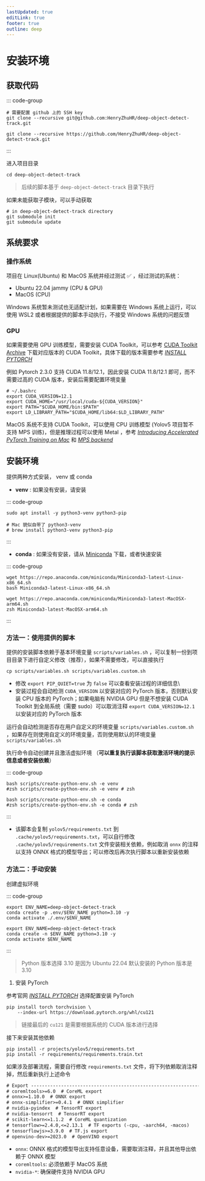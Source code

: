 ```yaml
---
lastUpdated: true
editLink: true
footer: true
outline: deep
---
```


# 安装环境


## 获取代码

::: code-group

```shell [SSH(Recommend)]
# 需要配置 github 上的 SSH key
git clone --recursive git@github.com:HenryZhuHR/deep-object-detect-track.git
```

```shell [HTTP]
git clone --recursive https://github.com/HenryZhuHR/deep-object-detect-track.git
```

:::

进入项目目录

```shell
cd deep-object-detect-track
```

> 后续的脚本基于 `deep-object-detect-track` 目录下执行

如果未能获取子模块，可以手动获取
```shell
# in deep-object-detect-track directory
git submodule init
git submodule update
```

## 系统要求

### 操作系统


项目在 Linux(Ubuntu) 和 MacOS 系统并经过测试 ✅ ，经过测试的系统：
- Ubuntu 22.04 jammy (CPU & GPU)
- MacOS (CPU)

Windows 系统暂未测试也无适配计划，如果需要在 Windows 系统上运行，可以使用 WSL2 或者根据提供的脚本手动执行，不接受 Windows 系统的问题反馈

### GPU

如果需要使用 GPU 训练模型，需要安装 CUDA Toolkit，可以参考 [CUDA Toolkit Archive](https://developer.nvidia.com/cuda-toolkit-archive) 下载对应版本的 CUDA Toolkit，具体下载的版本需要参考 [*INSTALL PYTORCH*](https://pytorch.org/get-started/locally/)

例如 Pytorch 2.3.0 支持 CUDA 11.8/12.1，因此安装 CUDA 11.8/12.1 即可，而不需要过高的 CUDA 版本，安装后需要配置环境变量

```shell
# ~/.bashrc
export CUDA_VERSION=12.1
export CUDA_HOME="/usr/local/cuda-${CUDA_VERSION}"
export PATH="$CUDA_HOME/bin:$PATH"
export LD_LIBRARY_PATH="$CUDA_HOME/lib64:$LD_LIBRARY_PATH"
```

MacOS 系统不支持 CUDA Toolkit，可以使用 CPU 训练模型 (Yolov5 项目暂不支持 MPS 训练)，但是推理过程可以使用 Metal ，参考 [*Introducing Accelerated PyTorch Training on Mac*](https://pytorch.org/blog/introducing-accelerated-pytorch-training-on-mac/#getting-started) 和 [*MPS backend*](https://pytorch.org/docs/stable/notes/mps.html#mps-backend)


## 安装环境

提供两种方式安装， venv 或 conda

- **venv** : 如果没有安装，请安装

::: code-group

```shell [Linux]
sudo apt install -y python3-venv python3-pip
```

```shell [MacOS]
# Mac 貌似自带了 python3-venv
# brew install python3-venv python3-pip
```

:::

- **conda** : 如果没有安装，请从 [Miniconda](https://docs.anaconda.com/free/miniconda/index.html) 下载，或者快速安装

::: code-group

```shell [linux x64]
wget https://repo.anaconda.com/miniconda/Miniconda3-latest-Linux-x86_64.sh
bash Miniconda3-latest-Linux-x86_64.sh
```

```shell [MacOS arm64]
wget https://repo.anaconda.com/miniconda/Miniconda3-latest-MacOSX-arm64.sh
zsh Miniconda3-latest-MacOSX-arm64.sh
```

::: 


### 方法一：使用提供的脚本


提供的安装脚本依赖于基本环境变量 `scripts/variables.sh` ，可以复制一份到项目目录下进行自定义修改（推荐），如果不需要修改，可以直接执行

```shell
cp scripts/variables.sh scripts/variables.custom.sh
```

- 修改 `export PIP_QUIET=true` 为 `false` 可以查看安装过程的详细信息\
- 安装过程会自动检测 `CUDA_VERSION` 以安装对应的 PyTorch 版本，否则默认安装 CPU 版本的 PyTorch；如果电脑有 NVIDIA GPU 但是不想安装 CUDA Toolkit 到全局系统（需要 sudo）可以取消注释 `export CUDA_VERSION=12.1` 以安装对应的 PyTorch 版本

运行会自动检测是否存在用户自定义的环境变量 `scripts/variables.custom.sh` ，如果存在则使用自定义的环境变量，否则使用默认的环境变量 `scripts/variables.sh` 

执行命令自动创建并且激活虚拟环境 （**可以重复执行该脚本获取激活环境的提示信息或者安装依赖**）

::: code-group

```shell [使用 venv 创建虚拟环境]
bash scripts/create-python-env.sh -e venv
#zsh scripts/create-python-env.sh -e venv # zsh
```

```shell [使用 conda 创建虚拟环境]
bash scripts/create-python-env.sh -e conda
#zsh scripts/create-python-env.sh -e conda # zsh
```

:::

- 该脚本会复制 `yolov5/requirements.txt` 到 `.cache/yolov5/requirements.txt`，可以自行修改 `.cache/yolov5/requirements.txt` 文件安装相关依赖，例如取消 `onnx` 的注释以支持 ONNX 格式的模型导出；可以修改后再次执行脚本以重新安装依赖

### 方法二：手动安装

创建虚拟环境

::: code-group

```shell [在项目内安装环境(推荐)]
export ENV_NAME=deep-object-detect-track
conda create -p .env/$ENV_NAME python=3.10 -y
conda activate ./.env/$ENV_NAME
```
    
```shell [全局安装环境]
export ENV_NAME=deep-object-detect-track
conda create -n $ENV_NAME python=3.10 -y
conda activate $ENV_NAME
```

:::

> Python 版本选择 3.10 是因为 Ubuntu 22.04 默认安装的 Python 版本是 3.10

1. 安装 PyTorch

参考官网 [*INSTALL PYTORCH*](https://pytorch.org/get-started/locally/) 选择配置安装 PyTorch

```shell
pip install torch torchvision \
    --index-url https://download.pytorch.org/whl/cu121
```
> 链接最后的 `cu121` 是需要根据系统的 CUDA 版本进行选择

接下来安装其他依赖

```shell
pip install -r projects/yolov5/requirements.txt
pip install -r requirements/requirements.train.txt
```

如果涉及部署流程，需要自行修改 `requirements.txt` 文件，将下列依赖取消注释掉，然后重新执行上述命令

```txt
# Export ----------------------------------------------------------------------
# coremltools>=6.0  # CoreML export
# onnx>=1.10.0  # ONNX export
# onnx-simplifier>=0.4.1  # ONNX simplifier
# nvidia-pyindex  # TensorRT export
# nvidia-tensorrt  # TensorRT export
# scikit-learn<=1.1.2  # CoreML quantization
# tensorflow>=2.4.0,<=2.13.1  # TF exports (-cpu, -aarch64, -macos)
# tensorflowjs>=3.9.0  # TF.js export
# openvino-dev>=2023.0  # OpenVINO export
```
- `onnx`: ONNX 格式的模型导出支持任意设备，需要取消注释，并且其他导出依赖于 ONNX 模型
- `coremltools`: 必须依赖于 MacOS 系统
- `nvidia-*`: 确保硬件支持 NVIDIA GPU
